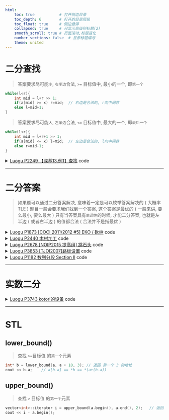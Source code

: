 ```yaml
---
html:
    toc: true           # 打开侧边目录
    toc_depth: 6        # 打开的目录层级
    toc_float: true     # 侧边悬停
    collapsed: true     # 只显示高级别标题(2)
    smooth_scroll: true # 页面滚动,标题变化
    number_sections: false  # 显示标题编号
    theme: united
---
```



# 二分查找

> 答案要求尽可能`小`, `右半边`合法, `>=` 目标值中, 最小的一个, 即`第一个`

```cpp
while(l<r){
    int mid = l+r >> 1;
    if(a[mid] >= x) r=mid;  // 右边是合法的, r向中间靠
    else l=mid+1;
}
```

> 答案要求尽可能`大`, `左半边`合法, `<=` 目标值中, 最大的一个, 即`最后一个`

```cpp
while(l<r){
    int mid = l+r+1 >> 1;
    if(a[mid] <= x) l=mid;  // 左边是合法的, l向中间靠
    else r=mid-1;
}
```


<details><summary><a href="https://www.luogu.com.cn/problem/P2249" target="_blank">Luogu P2249 【深基13.例1】查找</a> code</summary> 

```cpp
#include <iostream>
using namespace std;

const int N=1e6+10;

int a[N];
int n, m;

int low_b(int _a[], int l, int r, int x){
    while(l<r){
        int mid=l+r>>1;
        if(_a[mid] >= x) r=mid;
        else l=mid+1;
    }
    return a[l] == x ? l : -1;
}

int main(){
    cin>>n>>m;
    for(int i=1; i<=n; i++) scanf("%d", a+i);
    while(m--){
        int x; cin>>x;
        cout<<low_b(a, 1, n, x)<<" ";
    }
    return 0;
}
```


</details>

---
# 二分答案

> 如果题可以通过二分答案解决, 意味着一定是可以枚举答案解决的 ( 大概率TLE )
> 题目一般会要求我们找到一个答案, 这个答案是最优的 ( 一般来讲, 要么最小, 要么最大 )
> 只有当答案具有`单调性`的时候, 才能二分答案, 也就是左半边 ( 或者右半边 ) 的值都合法 ( 合法并不是指最优 )


<details><summary><a href="https://www.luogu.com.cn/problem/P1873" target="_blank">Luogu P1873 [COCI 2011/2012 #5] EKO / 砍树</a> code</summary> 

> 我们希望高度尽可能高, 那么就是答案尽可能大

```cpp
#include <iostream>
using namespace std;

typedef long long LL;

const int N=1e6+10;

int a[N];
int n, m;

bool ck(int h){ // 检查h高度的和能不能达到m
    LL allh=0;
    for(int i=1; i<=n; i++)
        allh += max(0, a[i]-h);
    return allh>=m;
}

int main(){
    int l=0x3f3f3f3f, r=-0x3f3f3f3f;
    cin>>n>>m;
    for(int i=1; i<=n; i++) 
        scanf("%d", a+i), l=min(l, a[i]), r=max(r, a[i]);
    
    while(l<r){
        int mid = l+r+1>>1;
        if(ck(mid)) l=mid;
        else r=mid-1;
    }

    cout<<l;

    return 0;
}
```

</details>



<details><summary><a href="https://www.luogu.com.cn/problem/P2440" target="_blank">Luogu P2440 木材加工</a> code</summary> 

> 我们希望每根木头的长度尽可能大, 那么就是答案尽可能大

```cpp
#include <iostream>
using namespace std;

const int N=1e5+10;

int a[N];   // 每根木头的长度
int n, k;
int l=1, r=1e8;

bool ck(int len){   // 可不可以切k根len出来
    int cnt=0;
    for(int i=1; i<=n; i++)
        cnt+=a[i]/len;
    return cnt>=k;
}

int main(){
    cin>>n>>k;
    for(int i=1; i<=n; i++)
        scanf("%d", a+i);

    while(l<r){
        int mid = l+r+1>>1;        
        if(ck(mid)) l=mid;
        else r=mid-1;
    }

    if(ck(l)) cout<<l;
    else cout<<"0";

    return 0;
}
```

</details>


<details><summary><a href="https://www.luogu.com.cn/problem/P2678" target="_blank">Luogu P2678 [NOIP2015 提高组] 跳石头</a> code</summary> 

> 经典题, 着重考察 check 函数的实现
> 最短跳跃距离的最大值, 答案尽可能大

```cpp
#include <iostream>
using namespace std;

const int N=5e4+10;

int L, m, n;
int a[N];

bool ck(int x){
    int k=m;
    int last=0; // 上一个地儿
    for(int i=1; i<=n; i++){
        if(a[i]-a[last] < x){
            k--;
            if(k<0) return 0;
            continue;
        }
        last=i;
    }
    return 1;
}

int main(){
    cin>>L>>n>>m;
    for(int i=1; i<=n; i++) scanf("%d", a+i);
    a[++n]=L;

    int l=0, r=1e9;
    while(l<r){
        int mid=l+r+1>>1;
        if(ck(mid)) l=mid;
        else r=mid-1;
    }

    cout<<l;

    return 0;
}
```

</details>

<details><summary><a href="https://www.luogu.com.cn/problem/P3853" target="_blank">Luogu P3853 [TJOI2007]路标设置</a> code</summary> 

> 更复杂的check函数, 此题求最小的空旷指数, 答案尽可能小

```cpp
#include <iostream>
using namespace std;

const int N=1e5+10;
int a[N];
int L, n, K;

int cnt(int x, int len){    // 将len分为x长, 分几节
    //if(x==0) return len-1;
    if(len%x==0) return len/x-1;
    else return len/x;
}

bool ck(int x){ // 检查x的距离, 是不是最大距离
    int k=K;
    for(int i=1; i<=n; i++){
        int len = a[i] - a[i-1];
        if(len > x) // 大了, 分就完事儿
            k -= cnt(x, len);
        if(k<0) return 0;
    }
    return 1;
}

int main(){
    cin>>L>>n>>K;
    for(int i=1; i<=n; i++) scanf("%d", a+i);
    a[++n] = L;

    int l=1, r=L;
    while(l<r){ // 找 >=x 的
        int mid = l+r>>1;
        if(ck(mid)) r=mid;
        else l=mid+1;
    }
    cout<<l;
    return 0;
}
```

</details>


<details><summary><a href="https://www.luogu.com.cn/problem/P1182" target="_blank">Luogu P1182 数列分段 Section II</a> code</summary> 

> 每段和的最大值最小, 即答案尽可能小

```cpp
#include <iostream>
using namespace std;

const int N=1e5+10;

long long a[N];
int n, m;

bool ck(long long x){ // 检查x满足条件吗(区间不允许超过x)
    int last=0; // 上次结尾的点
    int k=m-1;
    for(int i=1; i<=n; i++){
        if(a[i]-a[i-1] > x) return 0;
        if(a[i]-a[last] > x){
            k--;
            last=i-1;
        }
        if(k<0) return 0;
    }
    return 1;
}

int main(){
    cin>>n>>m;
    for(int i=1; i<=n; i++) scanf("%d", a+i), a[i]+=a[i-1];

    int l=1, r=1e9;
    while(l<r){
        int mid=l+r>>1;
        if(ck(mid)) r=mid;
        else l=mid+1;
    }

    cout<<l;

    return 0;
}
```

</details>


---

# 实数二分

<details><summary><a href="https://www.luogu.com.cn/problem/P3743" target="_blank">Luogu P3743 kotori的设备</a> code</summary> 

```cpp
#include <iostream>
#include <cmath>
using namespace std;

const int N = 1e5 + 10;

int n, p;
int a[N], b[N];

bool ck(double sb) { // 用sb的时间
    double pp = p * sb; // 一共可以冲这么多电
    for (int i = 1; i <= n; i++) {
        pp -= max(0.0, a[i] * sb - b[i]);    // 要消耗的电 - 本来的电 = 需要冲的电
        if (pp < 0) return 0;
    }
    return 1;
}

int main() {
    cin >> n >> p;
    for (int i = 1; i <= n; i++) scanf("%d%d", a + i, b + i);

    double l = 0, r = 1e12;

    while ( (r-l)>1e-6 ) {
        double mid = (l + r) / 2;
        if (ck(mid)) l = mid;
        else r = mid;
    }

    if ( fabs(1e12-l) <= 1e-6) cout << -1;
    else cout << l;

    return 0;
}
```

</details>

---
# STL

## lower_bound()

> 查找 `>=`目标值 的`第一个`元素

```cpp
int* b = lower_bound(a, a + 10, 3);	// 返回 第一个 3 的地址
cout << b-a;	// a[b-a] == *b == *(a+(b-a))
```

## upper_bound()

> 查找 `>` 目标值 的`第一个`元素

```cpp
vector<int>::iterator i = upper_bound(a.begin(), a.end(), 2);	// 返回迭代器
cout << i - a.begin();
```